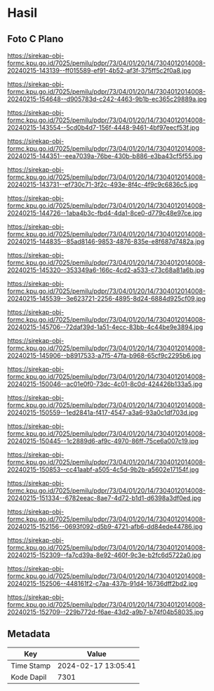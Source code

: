 # Hasil

## Foto C Plano

https://sirekap-obj-formc.kpu.go.id/7025/pemilu/pdpr/73/04/01/20/14/7304012014008-20240215-143139--ff015589-ef91-4b52-af3f-375ff5c2f0a8.jpg

https://sirekap-obj-formc.kpu.go.id/7025/pemilu/pdpr/73/04/01/20/14/7304012014008-20240215-154648--d905783d-c242-4463-9b1b-ec365c29889a.jpg

https://sirekap-obj-formc.kpu.go.id/7025/pemilu/pdpr/73/04/01/20/14/7304012014008-20240215-143554--5cd0b4d7-156f-4448-9461-4bf97eecf53f.jpg

https://sirekap-obj-formc.kpu.go.id/7025/pemilu/pdpr/73/04/01/20/14/7304012014008-20240215-144351--eea7039a-76be-430b-b886-e3ba43cf5f55.jpg

https://sirekap-obj-formc.kpu.go.id/7025/pemilu/pdpr/73/04/01/20/14/7304012014008-20240215-143731--ef730c71-3f2c-493e-8f4c-4f9c9c6836c5.jpg

https://sirekap-obj-formc.kpu.go.id/7025/pemilu/pdpr/73/04/01/20/14/7304012014008-20240215-144726--1aba4b3c-fbd4-4da1-8ce0-d779c48e97ce.jpg

https://sirekap-obj-formc.kpu.go.id/7025/pemilu/pdpr/73/04/01/20/14/7304012014008-20240215-144835--85ad8146-9853-4876-835e-e8f687d7482a.jpg

https://sirekap-obj-formc.kpu.go.id/7025/pemilu/pdpr/73/04/01/20/14/7304012014008-20240215-145320--353349a6-166c-4cd2-a533-c73c68a81a6b.jpg

https://sirekap-obj-formc.kpu.go.id/7025/pemilu/pdpr/73/04/01/20/14/7304012014008-20240215-145539--3e623721-2256-4895-8d24-6884d925cf09.jpg

https://sirekap-obj-formc.kpu.go.id/7025/pemilu/pdpr/73/04/01/20/14/7304012014008-20240215-145706--72daf39d-1a51-4ecc-83bb-4c44be9e3894.jpg

https://sirekap-obj-formc.kpu.go.id/7025/pemilu/pdpr/73/04/01/20/14/7304012014008-20240215-145906--b8917533-a7f5-47fa-b968-65cf9c2295b6.jpg

https://sirekap-obj-formc.kpu.go.id/7025/pemilu/pdpr/73/04/01/20/14/7304012014008-20240215-150046--ac01e0f0-73dc-4c01-8c0d-424426b133a5.jpg

https://sirekap-obj-formc.kpu.go.id/7025/pemilu/pdpr/73/04/01/20/14/7304012014008-20240215-150559--1ed2841a-f417-4547-a3a6-93a0c1df703d.jpg

https://sirekap-obj-formc.kpu.go.id/7025/pemilu/pdpr/73/04/01/20/14/7304012014008-20240215-150445--1c2889d6-af9c-4970-86ff-75ce6a007c19.jpg

https://sirekap-obj-formc.kpu.go.id/7025/pemilu/pdpr/73/04/01/20/14/7304012014008-20240215-150853--cc41aabf-a505-4c5d-9b2b-a5602e17154f.jpg

https://sirekap-obj-formc.kpu.go.id/7025/pemilu/pdpr/73/04/01/20/14/7304012014008-20240215-151334--6782eeac-8ae7-4d72-b1d1-d6398a3df0ed.jpg

https://sirekap-obj-formc.kpu.go.id/7025/pemilu/pdpr/73/04/01/20/14/7304012014008-20240215-152156--0693f092-d5b9-4721-afb6-dd84ede44786.jpg

https://sirekap-obj-formc.kpu.go.id/7025/pemilu/pdpr/73/04/01/20/14/7304012014008-20240215-152309--fa7cd39a-8e92-460f-9c3e-b2fc6d5722a0.jpg

https://sirekap-obj-formc.kpu.go.id/7025/pemilu/pdpr/73/04/01/20/14/7304012014008-20240215-152506--448161f2-c7aa-437b-91d4-16736dff2bd2.jpg

https://sirekap-obj-formc.kpu.go.id/7025/pemilu/pdpr/73/04/01/20/14/7304012014008-20240215-152709--229b772d-f6ae-43d2-a9b7-b74f04b58035.jpg


## Metadata

| Key        | Value               |
| ---------- | ------------------- |
| Time Stamp | 2024-02-17 13:05:41 |
| Kode Dapil | 7301                |



